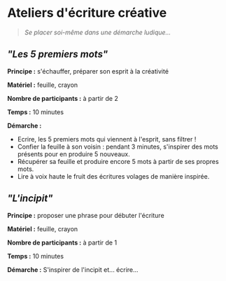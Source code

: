 # Ateliers d'écriture créative

> *Se placer soi-même dans une démarche ludique...*

## *"Les 5 premiers mots"*

**Principe :** s'échauffer, préparer son esprit à la créativité

**Matériel :** feuille, crayon

**Nombre de participants :** à partir de 2

**Temps :** 10 minutes

**Démarche :**
* Ecrire, les 5 premiers mots qui viennent à l'esprit, sans filtrer !
* Confier la feuille à son voisin : pendant 3 minutes, s'inspirer des mots présents pour en produire 5 nouveaux.
* Récupérer sa feuille et produire encore 5 mots à partir de ses propres mots.
* Lire à voix haute le fruit des écritures volages de manière inspirée.

## *"L'incipit"*

**Principe :** proposer une phrase pour débuter l'écriture

**Matériel :** feuille, crayon

**Nombre de participants :** à partir de 1

**Temps :** 10 minutes

**Démarche :** S'inspirer de l'incipit et... écrire...
